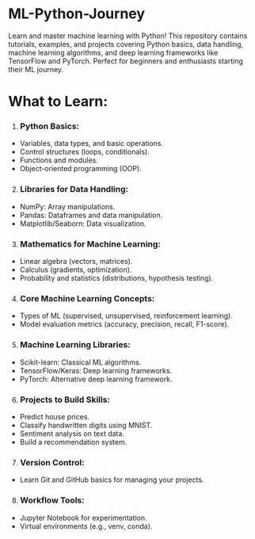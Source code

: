 # ML-Python-Journey
Learn and master machine learning with Python! This repository contains tutorials, examples, and projects covering Python basics, data handling, machine learning algorithms, and deep learning frameworks like TensorFlow and PyTorch. Perfect for beginners and enthusiasts starting their ML journey.

# What to Learn:
1. ### Python Basics:
- Variables, data types, and basic operations.
- Control structures (loops, conditionals).
- Functions and modules.
- Object-oriented programming (OOP).
  
2. ### Libraries for Data Handling:
- NumPy: Array manipulations.
- Pandas: Dataframes and data manipulation.
- Matplotlib/Seaborn: Data visualization.
  
3. ### Mathematics for Machine Learning:
- Linear algebra (vectors, matrices).
- Calculus (gradients, optimization).
- Probability and statistics (distributions, hypothesis testing).
  
4. ### Core Machine Learning Concepts:
- Types of ML (supervised, unsupervised, reinforcement learning).
- Model evaluation metrics (accuracy, precision, recall, F1-score).

5. ### Machine Learning Libraries:
- Scikit-learn: Classical ML algorithms.
- TensorFlow/Keras: Deep learning frameworks.
- PyTorch: Alternative deep learning framework.

6. ### Projects to Build Skills:
- Predict house prices.
- Classify handwritten digits using MNIST.
- Sentiment analysis on text data.
- Build a recommendation system.

7. ### Version Control:
- Learn Git and GitHub basics for managing your projects.

8. ### Workflow Tools:
- Jupyter Notebook for experimentation.
- Virtual environments (e.g., venv, conda).
